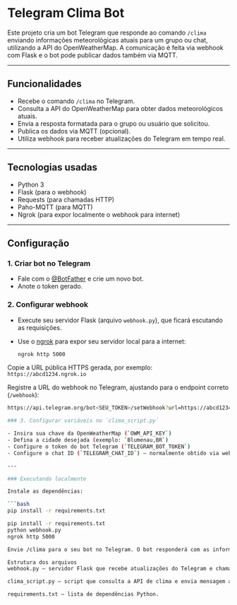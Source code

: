 # Telegram Clima Bot

Este projeto cria um bot Telegram que responde ao comando `/clima` enviando informações meteorológicas atuais para um grupo ou chat, utilizando a API do OpenWeatherMap. A comunicação é feita via webhook com Flask e o bot pode publicar dados também via MQTT.

---

## Funcionalidades

- Recebe o comando `/clima` no Telegram.
- Consulta a API do OpenWeatherMap para obter dados meteorológicos atuais.
- Envia a resposta formatada para o grupo ou usuário que solicitou.
- Publica os dados via MQTT (opcional).
- Utiliza webhook para receber atualizações do Telegram em tempo real.

---

## Tecnologias usadas

- Python 3
- Flask (para o webhook)
- Requests (para chamadas HTTP)
- Paho-MQTT (para MQTT)
- Ngrok (para expor localmente o webhook para internet)

---

## Configuração

### 1. Criar bot no Telegram

- Fale com o [@BotFather](https://t.me/BotFather) e crie um novo bot.
- Anote o token gerado.

### 2. Configurar webhook

- Execute seu servidor Flask (arquivo `webhook.py`), que ficará escutando as requisições.
- Use o [ngrok](https://ngrok.com/) para expor seu servidor local para a internet:

  ```bash
  ngrok http 5000
Copie a URL pública HTTPS gerada, por exemplo:  
`https://abcd1234.ngrok.io`

Registre a URL do webhook no Telegram, ajustando para o endpoint correto (`/webhook`):

```bash
https://api.telegram.org/bot<SEU_TOKEN>/setWebhook?url=https://abcd1234.ngrok.io/webhook

### 3. Configurar variáveis no `clima_script.py`

- Insira sua chave da OpenWeatherMap (`OWM_API_KEY`)
- Defina a cidade desejada (exemplo: `Blumenau,BR`)
- Configure o token do bot Telegram (`TELEGRAM_BOT_TOKEN`)
- Configure o chat ID (`TELEGRAM_CHAT_ID`) — normalmente obtido via webhook

---

### Executando localmente

Instale as dependências:

```bash
pip install -r requirements.txt

pip install -r requirements.txt
python webhook.py
ngrok http 5000

Envie /clima para o seu bot no Telegram. O bot responderá com as informações do clima atual.

Estrutura dos arquivos
webhook.py — servidor Flask que recebe atualizações do Telegram e chama o script do clima.

clima_script.py — script que consulta a API de clima e envia mensagem ao Telegram e MQTT.

requirements.txt — lista de dependências Python.
